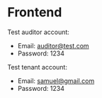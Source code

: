 # Frontend

Test auditor account:
- Email: auditor@test.com
- Password: 1234

Test tenant account:
- Email: samuel@gmail.com
- Password: 1234
